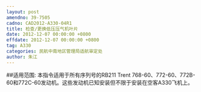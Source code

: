 ```yaml
---
layout: post
amendno: 39-7505
cadno: CAD2012-A330-04R1
title: 检查/更换低压压气机叶片
date: 2012-12-07 00:00:00 +0800
effdate: 2012-12-07 00:00:00 +0800
tag: A330
categories: 民航中南地区管理局适航审定处
author: 朱江
---
```


##适用范围:
本指令适用于所有序列号的RB211 Trent 768-60、772-60、772B-60和772C-60发动机。这些发动机已知安装但不限于安装在空客A330飞机上。

